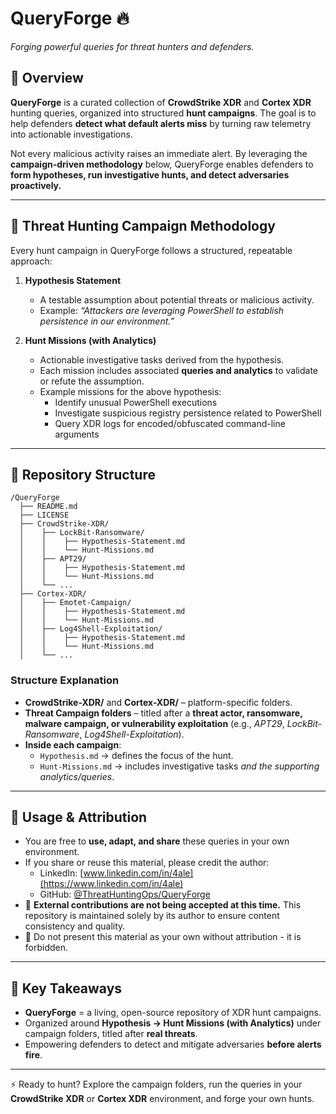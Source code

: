 # QueryForge 🔥
*Forging powerful queries for threat hunters and defenders.*  

## 📖 Overview  
**QueryForge** is a curated collection of **CrowdStrike XDR** and **Cortex XDR** hunting queries, organized into structured **hunt campaigns**. The goal is to help defenders **detect what default alerts miss** by turning raw telemetry into actionable investigations.  

Not every malicious activity raises an immediate alert. By leveraging the **campaign-driven methodology** below, QueryForge enables defenders to **form hypotheses, run investigative hunts, and detect adversaries proactively.**

---

## 🎯 Threat Hunting Campaign Methodology  
Every hunt campaign in QueryForge follows a structured, repeatable approach:

1. **Hypothesis Statement**  
   - A testable assumption about potential threats or malicious activity.  
   - Example: *“Attackers are leveraging PowerShell to establish persistence in our environment.”*

2. **Hunt Missions (with Analytics)**  
   - Actionable investigative tasks derived from the hypothesis.  
   - Each mission includes associated **queries and analytics** to validate or refute the assumption.  
   - Example missions for the above hypothesis:  
     - Identify unusual PowerShell executions  
     - Investigate suspicious registry persistence related to PowerShell  
     - Query XDR logs for encoded/obfuscated command-line arguments  

---

## 📂 Repository Structure  

```
/QueryForge
  ├── README.md
  ├── LICENSE
  ├── CrowdStrike-XDR/
  │    ├── LockBit-Ransomware/
  │    │    ├── Hypothesis-Statement.md
  │    │    └── Hunt-Missions.md
  │    ├── APT29/
  │    │    ├── Hypothesis-Statement.md
  │    │    └── Hunt-Missions.md
  │    └── ...
  ├── Cortex-XDR/
  │    ├── Emotet-Campaign/
  │    │    ├── Hypothesis-Statement.md
  │    │    └── Hunt-Missions.md
  │    ├── Log4Shell-Exploitation/
  │    │    ├── Hypothesis-Statement.md
  │    │    └── Hunt-Missions.md
  │    └── ...
```

### Structure Explanation
- **CrowdStrike-XDR/** and **Cortex-XDR/** – platform-specific folders.  
- **Threat Campaign folders** – titled after a **threat actor, ransomware, malware campaign, or vulnerability exploitation** (e.g., *APT29*, *LockBit-Ransomware*, *Log4Shell-Exploitation*).  
- **Inside each campaign**:  
  - `Hypothesis.md` → defines the focus of the hunt.  
  - `Hunt-Missions.md` → includes investigative tasks *and the supporting analytics/queries*.  

---

## 📢 Usage & Attribution  
- You are free to **use, adapt, and share** these queries in your own environment.  
- If you share or reuse this material, please credit the author:  
  - LinkedIn: [www.linkedin.com/in/4ale](https://www.linkedin.com/in/4ale)  
  - GitHub: [@ThreatHuntingOps/QueryForge](https://github.com/ThreatHuntingOps/QueryForge)  
- 🚫 **External contributions are not being accepted at this time.** This repository is maintained solely by its author to ensure content consistency and quality.  
- 🚫 Do not present this material as your own without attribution - it is forbidden.  

---

## 🔑 Key Takeaways  
- **QueryForge** = a living, open-source repository of XDR hunt campaigns.  
- Organized around **Hypothesis → Hunt Missions (with Analytics)** under campaign folders, titled after **real threats**.  
- Empowering defenders to detect and mitigate adversaries **before alerts fire**.  

---

⚡ Ready to hunt? Explore the campaign folders, run the queries in your **CrowdStrike XDR** or **Cortex XDR** environment, and forge your own hunts.  
